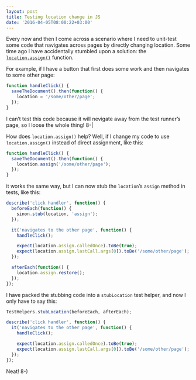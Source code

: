 ```yaml
---
layout: post
title: Testing location change in JS
date: '2016-04-05T08:00:22+03:00'
---
```

Every now and then I come across a scenario where I need to unit-test
some code that navigates across pages by directly changing location.
Some time ago I have accidentally stumbled upon a solution: the
[`location.assign()`](https://developer.mozilla.org/en-US/docs/Web/API/Location/assign)
function.

For example, if I have a button that first does some work and then
navigates to some other page:

```js
function handleClick() {
  saveTheDocument().then(function() {
    location = '/some/other/page';
  });
}
```

I can’t test this code because it will nevigate away from the test
runner’s page, so I loose the whole thing! 8-|

How does `location.assign()` help? Well, if I change my code to use `location.assign()` instead of direct assignment, like this:

```js
function handleClick() {
  saveTheDocument().then(function() {
    location.assign('/some/other/page');
  });
}
```

it works the same way, but I can now stub the `location`’s `assign`
method in tests, like this:

```js
describe('click handler', function() {
  beforeEach(function() {
    sinon.stub(location, 'assign');
  });

  it('navigates to the other page', function() {
    handleClick();

    expect(location.assign.calledOnce).toBe(true);
    expect(location.assign.lastCall.args[0]).toBe('/some/other/page');
  });

  afterEach(function() {
    location.assign.restore();
  });
});
```

I have packed the stubbing code into a `stubLocation` test helper, and
now I only have to say this:

```js
TestHelpers.stubLocation(beforeEach, afterEach);

describe('click handler', function() {
  it('navigates to the other page', function() {
    handleClick();

    expect(location.assign.calledOnce).toBe(true);
    expect(location.assign.lastCall.args[0]).toBe('/some/other/page');
  });
});
```

Neat! 8-)
